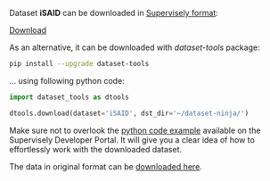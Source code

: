 Dataset **iSAID** can be downloaded in [Supervisely format](https://developer.supervisely.com/api-references/supervisely-annotation-json-format):

 [Download](https://assets.supervisely.com/supervisely-supervisely-assets-public/teams_storage/A/u/hW/JrUp42uwxDibAP6Lvmt9sGR2LTKI3vCtdtL8OpAVPsPdNyyRLQ2zcroGkFdaPbZlPiLcGbpt3U4sd0q6lrLjV60APl4nGNRwZ0LuoVd3I4K9O1bGiN6YNIrZ49OZ.tar)

As an alternative, it can be downloaded with *dataset-tools* package:
``` bash
pip install --upgrade dataset-tools
```

... using following python code:
``` python
import dataset_tools as dtools

dtools.download(dataset='iSAID', dst_dir='~/dataset-ninja/')
```
Make sure not to overlook the [python code example](https://developer.supervisely.com/getting-started/python-sdk-tutorials/iterate-over-a-local-project) available on the Supervisely Developer Portal. It will give you a clear idea of how to effortlessly work with the downloaded dataset.

The data in original format can be [downloaded here](https://captain-whu.github.io/iSAID/dataset.html).
